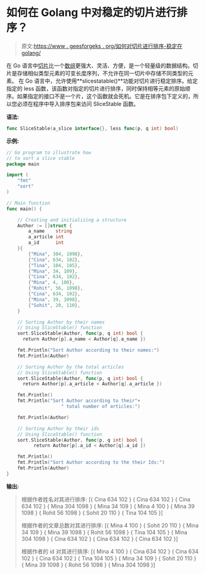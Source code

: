 # 如何在 Golang 中对稳定的切片进行排序？

> 原文:[https://www . geesforgeks . org/如何对切片进行排序-稳定在 golang/](https://www.geeksforgeeks.org/how-to-sort-a-slice-stable-in-golang/)

在 Go 语言中[切片](https://www.geeksforgeeks.org/slices-in-golang/)比一个[数组](https://www.geeksforgeeks.org/arrays-in-go/)更强大、灵活、方便，是一个轻量级的数据结构。切片是存储相似类型元素的可变长度序列，不允许在同一切片中存储不同类型的元素。
在 Go 语言中，允许使用**slicestatable()**功能对切片进行稳定排序。给定指定的 less 函数，该函数对指定的切片进行排序，同时保持相等元素的原始顺序。如果指定的接口不是一个片，这个函数就会死机。它是在排序包下定义的，所以您必须在程序中导入排序包来访问 SliceStable 函数。

**语法:**

```go
func SliceStable(a_slice interface{}, less func(p, q int) bool)
```

**示例:**

```go
// Go program to illustrate how
// to sort a slice stable
package main

import (
    "fmt"
    "sort"
)

// Main function
func main() {

    // Creating and initializing a structure
    Author := []struct {
        a_name    string
        a_article int
        a_id      int
    }{
        {"Mina", 304, 1098},
        {"Cina", 634, 102},
        {"Tina", 104, 105},
        {"Mina", 34, 109},
        {"Cina", 634, 102},
        {"Mina", 4, 100},
        {"Rohit", 56, 1098},
        {"Cina", 634, 102},
        {"Mina", 39, 1098},
        {"Sohit", 20, 110},
    }

    // Sorting Author by their names
    // Using SliceStable() function
    sort.SliceStable(Author, func(p, q int) bool { 
      return Author[p].a_name < Author[q].a_name })

    fmt.Println("Sort Author according to their names:")
    fmt.Println(Author)

    // Sorting Author by the total articles
    // Using SliceStable() function
    sort.SliceStable(Author, func(p, q int) bool {
      return Author[p].a_article < Author[q].a_article })

    fmt.Println()
    fmt.Println("Sort Author according to their"+
                    " total number of articles:")

    fmt.Println(Author)

    // Sorting Author by their ids
    // Using SliceStable() function
    sort.SliceStable(Author, func(p, q int) bool { 
          return Author[p].a_id < Author[q].a_id })

    fmt.Println()
    fmt.Println("Sort Author according to the their Ids:")
    fmt.Println(Author)
}
```

**输出:**

> 根据作者姓名对其进行排序:
> [{ Cina 634 102 } { Cina 634 102 } { Cina 634 102 } { Mina 304 1098 } { Mina 34 109 } { Mina 4 100 } { Mina 39 1098 } { Rohit 56 1098 } { Sohit 20 110 } { Tina 104 105 }]
> 
> 根据作者的文章总数对其进行排序:
> [{ Mina 4 100 } { Sohit 20 110 } { Mina 34 109 } { Mina 39 1098 } { Rohit 56 1098 } { Tina 104 105 } { Mina 304 1098 } { Cina 634 102 } { Cina 634 102 } { Cina 634 102 }]
> 
> 根据作者的 id 对其进行排序:
> [{ Mina 4 100 } { Cina 634 102 } { Cina 634 102 } { Cina 634 102 } { Tina 104 105 } { Mina 34 109 } { Sohit 20 110 } { Mina 39 1098 } { Rohit 56 1098 } { Mina 304 1098 }]